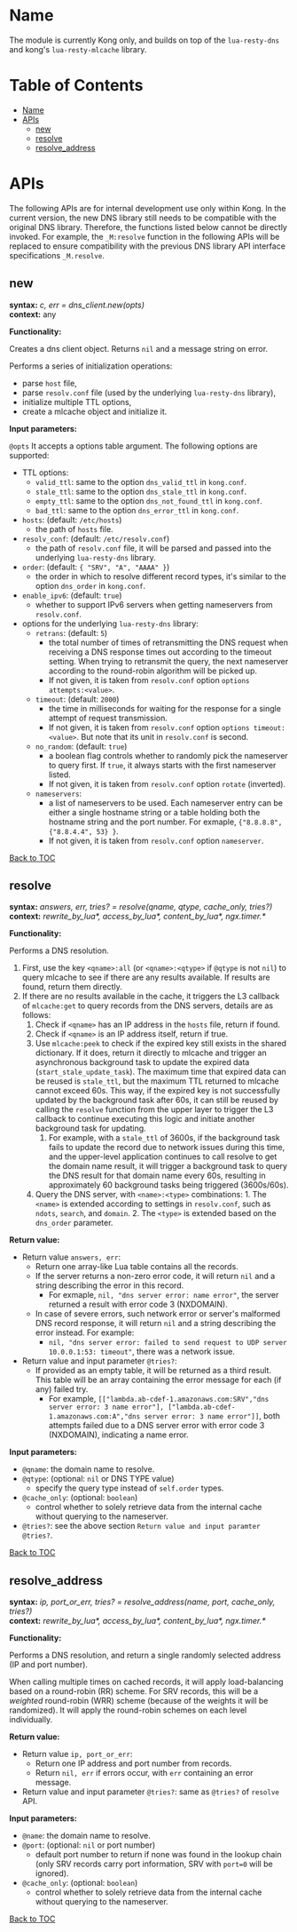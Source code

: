 Name
====

The module is currently Kong only, and builds on top of the `lua-resty-dns` and kong's `lua-resty-mlcache` library.

Table of Contents
=================

* [Name](#name)
* [APIs](#apis)
    * [new](#new)
    * [resolve](#resolve)
    * [resolve_address](#resolve_address)

# APIs

The following APIs are for internal development use only within Kong. In the current version, the new DNS library still needs to be compatible with the original DNS library. Therefore, the functions listed below cannot be directly invoked. For example, the `_M:resolve` function in the following APIs will be replaced to ensure compatibility with the previous DNS library API interface specifications `_M.resolve`.

## new

**syntax:** *c, err = dns_client.new(opts)*  
**context:** any

**Functionality:**

Creates a dns client object. Returns `nil` and a message string on error.

Performs a series of initialization operations:

* parse `host` file,
* parse `resolv.conf` file (used by the underlying `lua-resty-dns` library),
* initialize multiple TTL options,
* create a mlcache object and initialize it.

**Input parameters:**

`@opts` It accepts a options table argument. The following options are supported:

* TTL options:
  * `valid_ttl`: same to the option `dns_valid_ttl` in `kong.conf`.
  * `stale_ttl`: same to the option `dns_stale_ttl` in `kong.conf`.
  * `empty_ttl`: same to the option `dns_not_found_ttl` in `kong.conf`.
  * `bad_ttl`: same to the option `dns_error_ttl` in `kong.conf`.
* `hosts`: (default: `/etc/hosts`)
  * the path of `hosts` file.
* `resolv_conf`: (default: `/etc/resolv.conf`)
  * the path of `resolv.conf` file, it will be parsed and passed into the underlying `lua-resty-dns` library.
* `order`: (default: `{ "SRV", "A", "AAAA" }`)
  * the order in which to resolve different record types, it's similar to the option `dns_order` in `kong.conf`.
* `enable_ipv6`: (default: `true`)
  * whether to support IPv6 servers when getting nameservers from `resolv.conf`.
* options for the underlying `lua-resty-dns` library:
  * `retrans`: (default: `5`)
    * the total number of times of retransmitting the DNS request when receiving a DNS response times out according to the timeout setting. When trying to retransmit the query, the next nameserver according to the round-robin algorithm will be picked up.
    * If not given, it is taken from `resolv.conf` option `options attempts:<value>`.
  * `timeout`: (default: `2000`)
    * the time in milliseconds for waiting for the response for a single attempt of request transmission.
    * If not given, it is taken from `resolv.conf` option `options timeout:<value>`. But note that its unit in `resolv.conf` is second.
  * `no_random`: (default: `true`)
    * a boolean flag controls whether to randomly pick the nameserver to query first. If `true`, it always starts with the first nameserver listed.
    * If not given, it is taken from `resolv.conf` option `rotate` (inverted).
  * `nameservers`:
    * a list of nameservers to be used. Each nameserver entry can be either a single hostname string or a table holding both the hostname string and the port number. For exmaple, `{"8.8.8.8", {"8.8.4.4", 53} }`.
    * If not given, it is taken from `resolv.conf` option `nameserver`.

[Back to TOC](#table-of-contents)

## resolve

**syntax:** *answers, err, tries? = resolve(qname, qtype, cache_only, tries?)*  
**context:** *rewrite_by_lua\*, access_by_lua\*, content_by_lua\*, ngx.timer.\**

**Functionality:**

Performs a DNS resolution.

1. First, use the key `<qname>:all` (or `<qname>:<qtype>` if `@qtype` is not `nil`) to query mlcache to see if there are any results available. If results are found, return them directly.
2. If there are no results available in the cache, it triggers the L3 callback of `mlcache:get` to query records from the DNS servers, details are as follows:
    1. Check if `<qname>` has an IP address in the `hosts` file, return if found.
    2. Check if `<qname>` is an IP address itself, return if true.
    3. Use `mlcache:peek` to check if the expired key still exists in the shared dictionary. If it does, return it directly to mlcache and trigger an asynchronous background task to update the expired data (`start_stale_update_task`). The maximum time that expired data can be reused is `stale_ttl`, but the maximum TTL returned to mlcache cannot exceed 60s. This way, if the expired key is not successfully updated by the background task after 60s, it can still be reused by calling the `resolve` function from the upper layer to trigger the L3 callback to continue executing this logic and initiate another background task for updating.
        1. For example, with a `stale_ttl` of 3600s, if the background task fails to update the record due to network issues during this time, and the upper-level application continues to call resolve to get the domain name result, it will trigger a background task to query the DNS result for that domain name every 60s, resulting in approximately 60 background tasks being triggered (3600s/60s).
    4. Query the DNS server, with `<name>:<type>` combinations:
            1. The `<name>` is extended according to settings in `resolv.conf`, such as `ndots`, `search`, and `domain`.
            2. The `<type>` is extended based on the `dns_order` parameter.

**Return value:**

* Return value `answers, err`:
  * Return one array-like Lua table contains all the records.
  * If the server returns a non-zero error code, it will return `nil` and a string describing the error in this record.
    * For exmaple, `nil, "dns server error: name error"`, the server returned a result with error code 3 (NXDOMAIN).
  * In case of severe errors, such network error or server's malformed DNS record response, it will return `nil` and a string describing the error instead. For example:
      * `nil, "dns server error: failed to send request to UDP server 10.0.0.1:53: timeout"`, there was a network issue.
* Return value and input parameter `@tries?`:
  * If provided as an empty table, it will be returned as a third result. This table will be an array containing the error message for each (if any) failed try.
    * For example, `[["lambda.ab-cdef-1.amazonaws.com:SRV","dns server error: 3 name error"], ["lambda.ab-cdef-1.amazonaws.com:A","dns server error: 3 name error"]]`, both attempts failed due to a DNS server error with error code 3 (NXDOMAIN), indicating a name error.

**Input parameters:**

* `@qname`: the domain name to resolve.
* `@qtype`: (optional: `nil` or DNS TYPE value)
  * specify the query type instead of `self.order` types.
* `@cache_only`: (optional: `boolean`)
  * control whether to solely retrieve data from the internal cache without querying to the nameserver.
* `@tries?`: see the above section `Return value and input paramter @tries?`.

[Back to TOC](#table-of-contents)

## resolve_address

**syntax:** *ip, port_or_err, tries? = resolve_address(name, port, cache_only, tries?)*  
**context:** *rewrite_by_lua\*, access_by_lua\*, content_by_lua\*, ngx.timer.\**

**Functionality:**

Performs a DNS resolution, and return a single randomly selected address (IP and port number).

When calling multiple times on cached records, it will apply load-balancing based on a round-robin (RR) scheme. For SRV records, this will be a _weighted_ round-robin (WRR) scheme (because of the weights it will be randomized). It will apply the round-robin schemes on each level individually.

**Return value:**

* Return value `ip, port_or_err`:
  * Return one IP address and port number from records.
  * Return `nil, err` if errors occur, with `err` containing an error message.
* Return value and input parameter `@tries?`: same as `@tries?` of `resolve` API.

**Input parameters:**

* `@name`: the domain name to resolve.
* `@port`: (optional: `nil` or port number)
  * default port number to return if none was found in the lookup chain (only SRV records carry port information, SRV with `port=0` will be ignored).
* `@cache_only`: (optional: `boolean`)
  * control whether to solely retrieve data from the internal cache without querying to the nameserver.

[Back to TOC](#table-of-contents)

